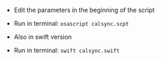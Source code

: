 * Edit the parameters in the beginning of the script
* Run in terminal: `osascript calsync.scpt`

* Also in swift version
* Run in terminal: `swift calsync.swift`
